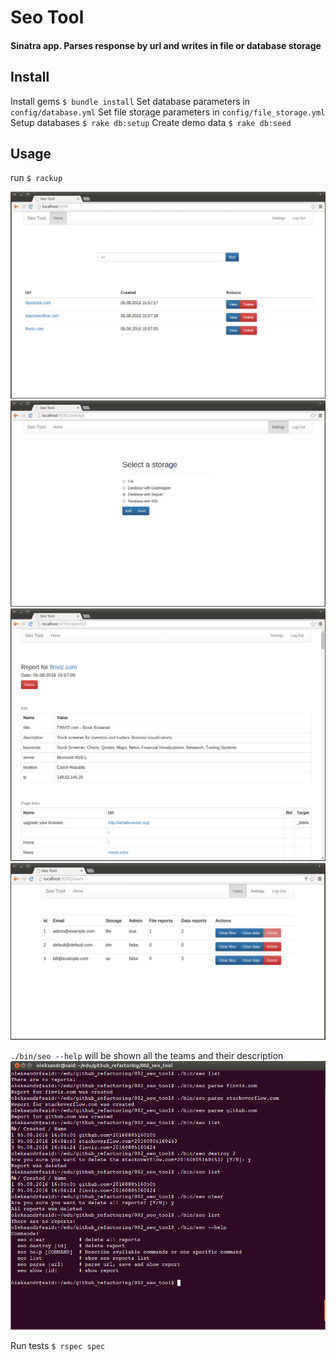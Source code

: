 # Seo Tool
#### Sinatra app. Parses response by url and writes in file or database storage

## Install
Install gems `$ bundle install`
Set database parameters in `config/database.yml`
Set file storage parameters in `config/file_storage.yml`
Setup databases `$ rake db:setup`
Create demo data `$ rake db:seed`

## Usage
run `$ rackup` 

![Alt text](index_user.png?raw=true "User index page")
![Alt text](settings_user.png?raw=true "User settings page")
![Alt text](report_user.png?raw=true "User report page")
![Alt text](users_admin.png?raw=true "Admin users page")

`./bin/seo --help` will be shown all the teams and their description
![Alt text](command_line.png?raw=true "Command line interface")

Run tests `$ rspec spec`
